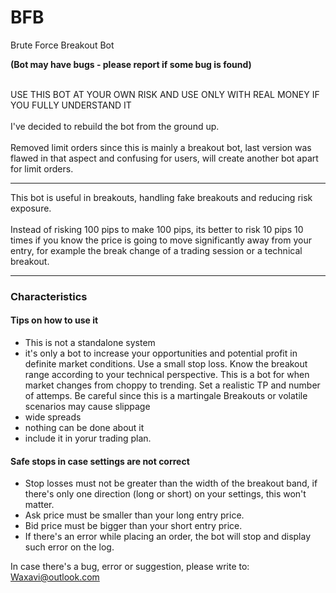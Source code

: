 # BFB
Brute Force Breakout Bot

<b><div>(Bot may have bugs - please report if some bug is found)</div></b>
<br>
<div>USE THIS BOT AT YOUR OWN RISK AND USE ONLY WITH REAL MONEY IF YOU FULLY UNDERSTAND IT<div/>
<br>
<div>I've decided to rebuild the bot from the ground up.<div/>
    <br>
<div>Removed limit orders since this is mainly a breakout bot, last version was flawed in that aspect and confusing for users, will create another bot apart for limit orders.</div>
<hr>

<div>This bot is useful in breakouts, handling fake breakouts and reducing risk exposure.</div>
<br>
<div>Instead of risking 100 pips to make 100 pips, its better to risk 10 pips 10 times if you know the price is going to move significantly away from your entry, for example the break change of a trading session or a technical breakout.</div>

<hr>

<h3>Characteristics</h3>

<h4>Tips on how to use it</h4>

<ul>
	<li>This is not a standalone system</li>
	<li> it's only a bot to increase your opportunities and potential profit in definite market conditions.
Use a small stop loss.
Know the breakout range according to your technical perspective.
This is a bot for when market changes from choppy to trending.
Set a realistic TP and number of attemps.
Be careful since this is a martingale
Breakouts or volatile scenarios may cause slippage</li>
	<li> wide spreads</li>
	<li> nothing can be done about it</li>
	<li> include it in yorur trading plan.</li>
</ul>

<h4>Safe stops in case settings are not correct</h4>

<ul>
	<li>Stop losses must not be greater than the width of the breakout band, if there's only one direction (long or short) on your settings, this won't matter.</li>
	<li>Ask price must be smaller than your long entry price.</li>
	<li>Bid price must be bigger than your short entry price.</li>
	<li>If there's an error while placing an order, the bot will stop and display such error on the log.</li>
</ul>

<div>In case there's a bug, error or suggestion, please write to:  <a href="mailto:waxavi@outlook.com">Waxavi@outlook.com</a></div>
